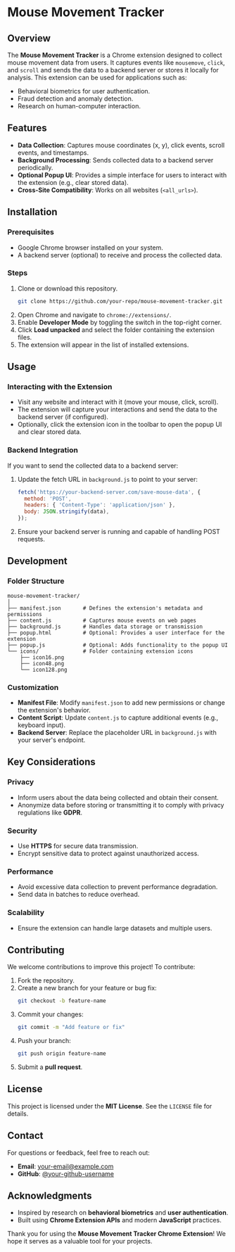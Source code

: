 # Mouse Movement Tracker

## Overview
The **Mouse Movement Tracker** is a Chrome extension designed to collect mouse movement data from users. It captures events like `mousemove`, `click`, and `scroll` and sends the data to a backend server or stores it locally for analysis. This extension can be used for applications such as:

- Behavioral biometrics for user authentication.
- Fraud detection and anomaly detection.
- Research on human-computer interaction.

## Features
- **Data Collection**: Captures mouse coordinates (x, y), click events, scroll events, and timestamps.
- **Background Processing**: Sends collected data to a backend server periodically.
- **Optional Popup UI**: Provides a simple interface for users to interact with the extension (e.g., clear stored data).
- **Cross-Site Compatibility**: Works on all websites (`<all_urls>`).

## Installation
### Prerequisites
- Google Chrome browser installed on your system.
- A backend server (optional) to receive and process the collected data.

### Steps
1. Clone or download this repository.
   ```bash
   git clone https://github.com/your-repo/mouse-movement-tracker.git
   ```
2. Open Chrome and navigate to `chrome://extensions/`.
3. Enable **Developer Mode** by toggling the switch in the top-right corner.
4. Click **Load unpacked** and select the folder containing the extension files.
5. The extension will appear in the list of installed extensions.

## Usage
### Interacting with the Extension
- Visit any website and interact with it (move your mouse, click, scroll).
- The extension will capture your interactions and send the data to the backend server (if configured).
- Optionally, click the extension icon in the toolbar to open the popup UI and clear stored data.

### Backend Integration
If you want to send the collected data to a backend server:

1. Update the fetch URL in `background.js` to point to your server:
   ```javascript
   fetch('https://your-backend-server.com/save-mouse-data', {
     method: 'POST',
     headers: { 'Content-Type': 'application/json' },
     body: JSON.stringify(data),
   });
   ```
2. Ensure your backend server is running and capable of handling POST requests.

## Development
### Folder Structure
```
mouse-movement-tracker/
│
├── manifest.json       # Defines the extension's metadata and permissions
├── content.js          # Captures mouse events on web pages
├── background.js       # Handles data storage or transmission
├── popup.html          # Optional: Provides a user interface for the extension
├── popup.js            # Optional: Adds functionality to the popup UI
└── icons/              # Folder containing extension icons
    ├── icon16.png
    ├── icon48.png
    └── icon128.png
```

### Customization
- **Manifest File**: Modify `manifest.json` to add new permissions or change the extension's behavior.
- **Content Script**: Update `content.js` to capture additional events (e.g., keyboard input).
- **Backend Server**: Replace the placeholder URL in `background.js` with your server's endpoint.

## Key Considerations
### Privacy
- Inform users about the data being collected and obtain their consent.
- Anonymize data before storing or transmitting it to comply with privacy regulations like **GDPR**.

### Security
- Use **HTTPS** for secure data transmission.
- Encrypt sensitive data to protect against unauthorized access.

### Performance
- Avoid excessive data collection to prevent performance degradation.
- Send data in batches to reduce overhead.

### Scalability
- Ensure the extension can handle large datasets and multiple users.

## Contributing
We welcome contributions to improve this project! To contribute:

1. Fork the repository.
2. Create a new branch for your feature or bug fix:
   ```bash
   git checkout -b feature-name
   ```
3. Commit your changes:
   ```bash
   git commit -m "Add feature or fix"
   ```
4. Push your branch:
   ```bash
   git push origin feature-name
   ```
5. Submit a **pull request**.

## License
This project is licensed under the **MIT License**. See the `LICENSE` file for details.

## Contact
For questions or feedback, feel free to reach out:

- **Email**: your-email@example.com
- **GitHub**: [@your-github-username](https://github.com/your-github-username)

## Acknowledgments
- Inspired by research on **behavioral biometrics** and **user authentication**.
- Built using **Chrome Extension APIs** and modern **JavaScript** practices.

Thank you for using the **Mouse Movement Tracker Chrome Extension**! We hope it serves as a valuable tool for your projects.
